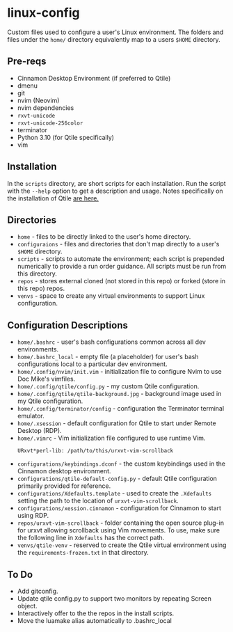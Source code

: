 # linux-config

Custom files used to configure a user's Linux environment. The folders and files
under the `home/` directory equivalently map to a users `$HOME` directory.

## Pre-reqs

* Cinnamon Desktop Environment (if preferred to Qtile)
* dmenu
* git
* nvim (Neovim)
* nvim dependencies
* `rxvt-unicode`
* `rxvt-unicode-256color`
* terminator
* Python 3.10 (for Qtile specifically)
* vim

## Installation

In the `scripts` directory, are short scripts for each installation. Run the
script with the `--help` option to get a description and usage. Notes
specifically on the installation of Qtile [are here.](QTILE.md)

## Directories

* `home` - files to be directly linked to the user's home directory.
* `configuraions` - files and directories that don't map directly to a user's
  `$HOME` directory.
* `scripts` - scripts to automate the environment; each script is prepended
  numerically to provide a run order guidance. All scripts must be run from this directory.
* `repos` - stores external cloned (not stored in this repo) or forked (store in
  this repo) repos.
* `venvs` - space to create any virtual environments to support Linux
  configuration.
  
## Configuration Descriptions

* `home/.bashrc` - user's bash configurations common across all dev environments. 
* `home/.bashrc_local` - empty file (a placeholder) for user's bash
  configurations local to a particular dev environment. 
* `home/.config/nvim/init.vim` - initialization file to configure Nvim to use
  Doc Mike's vimfiles.
* `home/.config/qtile/config.py` - my custom Qtile configuration. 
* `home/.config/qtile/qtile-background.jpg` - background image used in my Qtile
  configuration.
* `home/.config/terminator/config` - configuration the Terminator terminal
  emulator.
* `home/.xsession` - default configuration for Qtile to start under Remote Desktop
  (RDP).
* `home/.vimrc` - Vim initialization file configured to use runtime Vim.
    ```
    URxvt*perl-lib: /path/to/this/urxvt-vim-scrollback
    ```
* `configurations/keybindings.dconf` - the custom keybindings used in the
  Cinnamon desktop environment.
* `configurations/qtile-default-config.py` - default Qtile configuration primarily
  provided for reference.
* `configurations/Xdefaults.template` - used to create the `.Xdefaults` setting
  the path to the location of `urxvt-vim-scrollback`.
* `configurations/xession.cinnamon` - configuration for Cinnamon to start using
  RDP.
* `repos/urxvt-vim-scrollback` - folder containing the open source plug-in for
  urxvt allowing scrollback using Vim movements. To use, make sure the following
  line in `Xdefaults` has the correct path.
* `venvs/qtile-venv` - reserved to create the Qtile virtual environment using
  the `requirements-frozen.txt` in that directory.

## To Do

* Add gitconfig.
* Update qtile config.py to support two monitors by repeating Screen object.
* Interactively offer to the the repos in the install scripts.
* Move the luamake alias automatically to .bashrc_local
